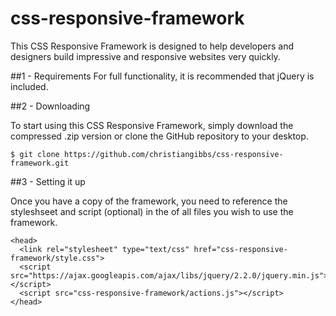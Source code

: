 # css-responsive-framework
This CSS Responsive Framework is designed to help developers and designers build impressive and responsive websites very quickly.

##1 - Requirements
For full functionality, it is recommended that jQuery is included.

##2 - Downloading

To start using this CSS Responsive Framework, simply download the compressed .zip version or clone the GitHub repository to your desktop.

    $ git clone https://github.com/christiangibbs/css-responsive-framework.git


##3 - Setting it up

Once you have a copy of the framework, you need to reference the styleshseet and script (optional) in the <head> of all files you wish to use the framework.

    <head>
      <link rel="stylesheet" type="text/css" href="css-responsive-framework/style.css">
      <script src="https://ajax.googleapis.com/ajax/libs/jquery/2.2.0/jquery.min.js"></script>
      <script src="css-responsive-framework/actions.js"></script>
    </head>

